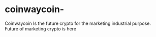 # coinwaycoin-
Coinwaycoin Is the future crypto for the marketing industrial purpose. Future of marketing crypto is here
